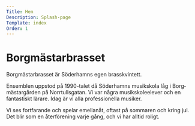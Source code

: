 ```yaml
---
Title: Hem
Description: Splash-page
Template: index
Order: 1
---
```


# Borgmästarbrasset

Borgmästarbrasset är Söderhamns egen brass&shy;kvintett.

Ensemblen uppstod på 1990-talet då Söderhamns musikskola låg i Borg&shy;mästar&shy;gården på
Norrtulls&shy;gatan. Vi var några musikskoleelever och en fantastiskt lärare. Idag är vi alla
professionella musiker.

Vi ses fortfarande och spelar emellanåt, oftast på sommaren och kring jul. Det blir som en
åter&shy;förening varje gång, och vi har alltid roligt.
